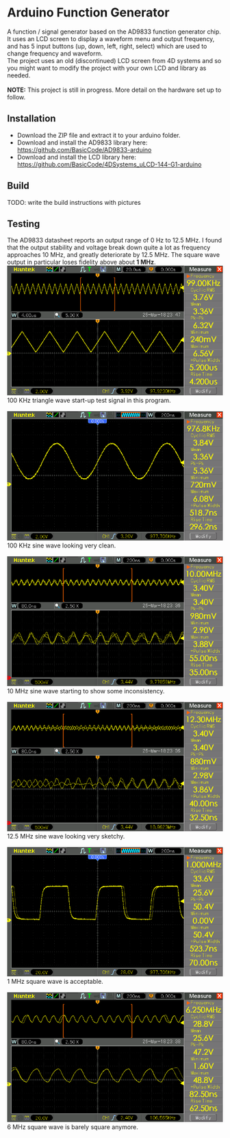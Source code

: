 # Arduino Function Generator

A function / signal generator based on the AD9833 function generator chip. It uses an LCD screen to display a waveform menu and output frequency, and has 5 input buttons (up, down, left, right, select) which are 
used to change frequency and waveform.<br>
The project uses an old (discontinued) LCD screen from 4D systems and so you might want to modify the project with your own LCD and library as needed.<br>
<br>
**NOTE:** This project is still in progress. More detail on the hardware set up to follow.

## Installation
* Download the ZIP file and extract it to your arduino folder.
* Download and install the AD9833 library here: https://github.com/BasicCode/AD9833-arduino
* Download and install the LCD library here: https://github.com/BasicCode/4DSystems_uLCD-144-G1-arduino

## Build
TODO: write the build instructions with pictures

## Testing
The AD9833 datasheet reports an output range of 0 Hz to 12.5 MHz. I found that the output stability and voltage break down quite a lot as frequency approaches 10 MHz, and greatly deteriorate by 12.5 MHz.
The square wave output in particular loses fidelity above about **1 MHz**.<br>
![picture](images/100khz-triangle-wave.png)<br>
100 KHz triangle wave start-up test signal in this program.<br><br>
![picture](images/100khz-sine-wave.png)<br>
100 KHz sine wave looking very clean.<br><br>
![picture](images/10mhz-sine-wave.png)<br>
10 MHz sine wave starting to show some inconsistency.<br><br>
![picture](images/12mhz-sine-wave.png)<br>
12.5 MHz sine wave looking very sketchy.<br><br>
![picture](images/1mhz-square-wave.png)<br>
1 MHz square wave is acceptable.<br><br>
![picture](images/6mhz-square-wave.png)<br>
6 MHz square wave is barely square anymore.<br>
